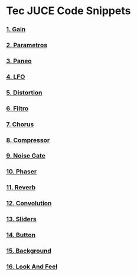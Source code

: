 # Tec JUCE Code Snippets

### [1. Gain](Gain.h)

### [2. Parametros](Parametros.h)

### [3. Paneo](Paneo.h)

### [4. LFO](LFO.h)

### [5. Distortion](Distortion.h)

### [6. Filtro](Filtro.h)

### [7. Chorus](Chorus.h)

### [8. Compressor](Compressor.h)

### [9. Noise Gate](NoiseGate.h)

### [10. Phaser](Phaser.h)

### [11. Reverb](Reverb.h)

### [12. Convolution](Convolution.h)

### [13. Sliders](Sliders.h)

### [14. Button](Button.h)

### [15. Background](Background.h)

### [16. Look And Feel](LookAndFeel.h)
